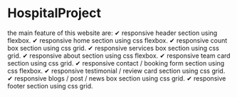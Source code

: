 # HospitalProject
the main feature of this website are:
✔ responsive header section using flexbox.
✔ responsive home section using css flexbox.
✔ responsive count box section using css grid.
✔ responsive services box section using css grid.
✔ responsive about section using css flexbox.
✔ responsive team card section using css grid.
✔ responsive contact / booking form section using css flexbox.
✔ responsive testimonial / review card section using css grid.
✔ responsive blogs / post / news box section using css grid.
✔ responsive footer section using css grid.
